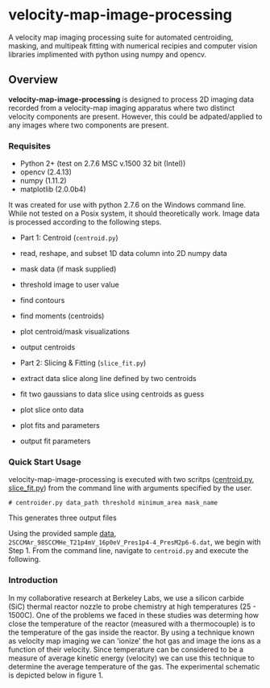 # velocity-map-image-processing
A velocity map imaging processing suite for automated centroiding, masking, and multipeak fitting with numerical recipies and computer vision libraries implimented with python using numpy and opencv.

## Overview

**velocity-map-image-processing** is designed to process 2D imaging data recorded from a velocity-map imaging apparatus where two distinct velocity components are present. However, this could be adpated/applied to any images where two components are present.

### Requisites

* Python 2+ (test on 2.7.6 MSC v.1500 32 bit (Intel))
 * opencv (2.4.13)
 * numpy (1.11.2)
 * matplotlib (2.0.0b4)

It was created for use with python 2.7.6 on the Windows command line. While not tested on a Posix system, it should theoretically work. Image data is processed according to the following steps.

* Part 1: Centroid (`centroid.py`)
 * read, reshape, and subset 1D data column into 2D numpy data
 * mask data (if mask supplied)
 * threshold image to user value
 * find contours
 * find moments (centroids)
 * plot centroid/mask visualizations
 * output centroids
 
* Part 2: Slicing & Fitting (`slice_fit.py`)
 * extract data slice along line defined by two centroids
 * fit two gaussians to data slice using centroids as guess
 * plot slice onto data
 * plot fits and parameters
 * output fit parameters

### Quick Start Usage

velocity-map-image-processing is executed with two scritps ([centroid.py](centroid.py), [slice_fit.py](slice_fit.py)) from the command line with arguments specified by the user.

```
# centroider.py data_path threshold minimum_area mask_name 

```

This generates three output files

Using the provided sample [data](2SCCMAr_98SCCMHe_T21p4mV_16p0eV_Pres1p4-4_PresM2p6-6.dat), `2SCCMAr_98SCCMHe_T21p4mV_16p0eV_Pres1p4-4_PresM2p6-6.dat`, we begin with Step 1. From the command line, navigate to `centroid.py` and execute the following.


### Introduction

In my collaborative research at Berkeley Labs, we use a silicon carbide (SiC) thermal reactor nozzle to probe chemistry at high temperatures (25 - 1500C). One of the problems we faced in these studies was determing how close the temperature of the reactor (measured with a thermocouple) is to the temperature of the gas inside the reactor. By using a technique known as velocity map imaging we can 'ionize' the hot gas and image the ions as a function of their velocity. Since temperature can be considered to be a measure of average kinetic energy (velocity) we can use this technique to determine the average temperature of the gas. The experimental schematic is depicted below in figure 1.

